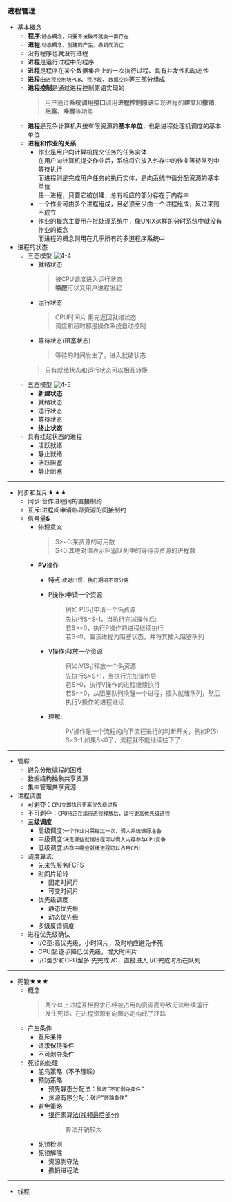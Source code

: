 ### 进程管理
  + 基本概念
    + **程序**:`静态概念，只要不被破坏就会一直存在`
    + **进程**:`动态概念，创建而产生，撤销而消亡`
    + 没有程序也就没有进程
    + **进程**是运行过程中的程序
    + **进程**是程序在某个数据集合上的一次执行过程、具有并发性和动态性
    + **进程**由`进程控制块PCB`、`程序段`、`数据空间`等三部分组成
    + **进程控制**是通过进程控制原语实现的
      > 用户通过**系统调用接口**调用**进程控制原语**实现进程的**建立**和**撤销**、**阻塞**、**唤醒**等功能
    + **进程**是竞争计算机系统有限资源的**基本单位**，也是进程处理机调度的基本单位
    + **进程和作业的关系**
      * 作业是用户向计算机提交任务的任务实体<br>
        在用户向计算机提交作业后，系统将它放入外存中的作业等待队列中等待执行<br>
        而进程则是完成用户任务的执行实体，是向系统申请分配资源的基本单位<br>
        任一进程，只要它被创建，总有相应的部分存在于内存中<br>
      * 一个作业可由多个进程组成，且必须至少由一个进程组成，反过来则不成立
      * 作业的概念主要用在批处理系统中，像UNIX这样的分时系统中就没有作业的概念<br>
        而进程的概念则用在几乎所有的多道程序系统中
  + 进程的状态
    + 三态模型
      ![4-4](https://github.com/flysafely/Software-Design-Engineer-Note/blob/master/%E7%AC%AC%E5%9B%9B%E7%AB%A0-%E6%93%8D%E4%BD%9C%E7%B3%BB%E7%BB%9F%E7%9F%A5%E8%AF%86/%E6%9C%AC%E7%AB%A0%E5%9B%BE%E7%A4%BA/4-4.jpg)
      + 就绪状态
        > 被CPU调度进入运行状态<br>
          **唤醒**可以又用户进程发起
      + 运行状态
        > CPU时间片 用完返回就绪状态<br>
          调度和超时都是操作系统自动控制
      + 等待状态(阻塞状态)
        > 等待的时间发生了，进入就绪状态
      > 只有就绪状态和运行状态可以相互转换
    + 五态模型
      ![4-5](https://github.com/flysafely/Software-Design-Engineer-Note/blob/master/%E7%AC%AC%E5%9B%9B%E7%AB%A0-%E6%93%8D%E4%BD%9C%E7%B3%BB%E7%BB%9F%E7%9F%A5%E8%AF%86/%E6%9C%AC%E7%AB%A0%E5%9B%BE%E7%A4%BA/4-5.jpg)
      + **新建状态**
      + 就绪状态
      + 运行状态
      + 等待状态
      + **终止状态**
    + 具有挂起状态的进程
      + 活跃就绪
      + 静止就绪
      + 活跃阻塞
      + 静止阻塞
  ---
  + 同步和互斥★★★
    + 同步:合作进程间的直接制约
    + 互斥:进程间申请临界资源的间接制约
    + 信号量**S**
      + 物理意义
        > S>=0:某资源的可用数<br>
          S<0:其绝对值表示阻塞队列中的等待该资源的进程数
      + **PV**操作
        + 特点:`成对出现，执行期间不可分离`
        + P操作:申请一个资源
          > 例如:P(S<sub>1</sub>)申请一个S<sub>1</sub>资源<br>
            先执行S=S-1，当执行完减操作后:<br>
            > 若S>=0，执行P操作的进程继续执行<br>
            > 若S<0，置该进程为阻塞状态，并将其插入阻塞队列
            
        + V操作:释放一个资源
          > 例如:V(S<sub>1</sub>)释放一个S<sub>1</sub>资源<br>
            先执行S=S+1，当执行完加操作后:<br>
            > 若S>0，执行V操作的进程继续执行<br>
            > 若S<=0，从阻塞队列唤醒一个进程，插入就绪队列，然后执行V操作的进程继续
        + 理解:
          > PV操作是一个流程的向下流程进行的判断开关，例如P(S)  S=S-1 如果S<0了，流程就不能继续往下了
  ---
  + 管程
    + 避免分散编程的困难
    + 数据结构抽象共享资源
    + 集中管理共享资源
  + 进程调度
    + 可剥夺：`CPU立即执行更高优先级进程`
    + 不可剥夺：`CPU待正在运行进程释放后，运行更高优先级进程`
    + **三级调度**
      + 高级调度:`一个作业只需经过一次，调入系统做好准备`
      + 中级调度:`决定哪些就绪进程可以调入内存参与CPU竞争`
      + 低级调度:`内存中哪些就绪进程可以占用CPU`
    + 调度算法:
      + 先来先服务FCFS
      + 时间片轮转
        + 固定时间片
        + 可变时间片
      + 优先级调度
        + 静态优先级
        + 动态优先级
      + 多级反馈调度
    + 进程优先级确认
      + I/O型:高优先级，小时间片，及时响应避免卡死
      + CPU型:逐步降低优先级，增大时间片
      + I/O型少和CPU型多:先完成I/O，直接进入 I/O完成时所在队列
  ---
  + 死锁★★★
    + 概念
      > 两个以上进程互相要求已经被占用的资源而导致无法继续运行<br>
        发生死锁，在进程资源有向图必定构成了环路
    + 产生条件
      + 互斥条件
      + 请求保持条件
      + 不可剥夺条件
    + 死锁的处理
      + 鸵鸟策略（不予理睬）
      + 预防策略
        + 预先静态分配法：`破坏“不可剥夺条件”`
        + 资源有序分配：`破坏“环路条件”`
      + 避免策略
        + [银行家算法(视频最后部分)](https://pan.baidu.com/play/video#/video?path=%2F%E8%B5%84%E6%BA%90%2F%E8%BD%AF%E8%80%83%E6%95%99%E7%A8%8B%2F2018%E5%B9%B4%E8%B5%84%E6%96%99%2F0%E8%BD%AF%E8%80%83%E4%B8%AD%E7%BA%A7%E4%B9%8B%E8%BD%AF%E4%BB%B6%E8%AE%BE%E8%AE%A1%E5%B8%88%2F%E8%A7%86%E9%A2%91%E5%92%8C%E8%AF%BE%E4%BB%B6%2F%E7%8E%8B%E5%AF%84%E6%B8%85%EF%BC%8C%E7%AC%AC%E4%BA%94%E7%89%88%E6%95%99%E5%AD%A6%E8%A7%86%E9%A2%91%2F%E7%AC%AC%202%20%E7%AB%A0%20%E6%93%8D%E4%BD%9C%E7%B3%BB%E7%BB%9F%2F%E7%AC%AC1%E8%8A%82%E8%BF%9B%E7%A8%8B%E7%AE%A1%E7%90%86_recv.mp4&t=-1)
          > 算法开销较大
      + 死锁检测
      + 死锁解除
        + 资源剥夺法
        + 撤销进程法
  ---
  + [线程](https://www.jianshu.com/p/68720001b81d)
